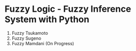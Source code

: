 # Fuzzy Logic - Fuzzy Inference System with Python
1. Fuzzy Tsukamoto
2. Fuzzy Sugeno
3. Fuzzy Mamdani (On Progress)
